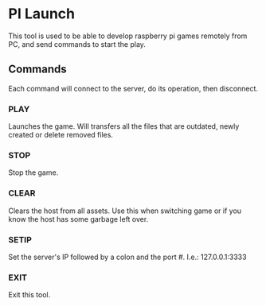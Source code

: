 # PI Launch

This tool is used to be able to develop raspberry pi games remotely from PC, and send commands to start the play.

## Commands

Each command will connect to the server, do its operation, then disconnect.

### PLAY
Launches the game. Will transfers all the files that are outdated, newly created or delete removed files.

### STOP
Stop the game.

### CLEAR
Clears the host from all assets. Use this when switching game or if you know the host has some garbage left over.

### SETIP
Set the server's IP followed by a colon and the port #.
I.e.: 127.0.0.1:3333

### EXIT
Exit this tool.

